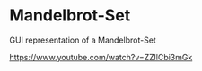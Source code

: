 # Mandelbrot-Set
GUI representation of a Mandelbrot-Set

https://www.youtube.com/watch?v=ZZllCbi3mGk
